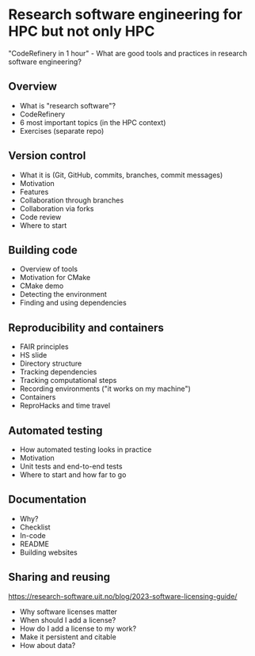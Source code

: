 # Research software engineering for HPC but not only HPC

"CodeRefinery in 1 hour" - What are good tools and practices in research software engineering?


## Overview

- What is "research software"?
- CodeRefinery
- 6 most important topics (in the HPC context)
- Exercises (separate repo)


## Version control

- What it is (Git, GitHub, commits, branches, commit messages)
- Motivation
- Features
- Collaboration through branches
- Collaboration via forks
- Code review
- Where to start


## Building code

- Overview of tools
- Motivation for CMake
- CMake demo
- Detecting the environment
- Finding and using dependencies


## Reproducibility and containers

- FAIR principles
- HS slide
- Directory structure
- Tracking dependencies
- Tracking computational steps
- Recording environments ("it works on my machine")
- Containers
- ReproHacks and time travel


## Automated testing

- How automated testing looks in practice
- Motivation
- Unit tests and end-to-end tests
- Where to start and how far to go


## Documentation

- Why?
- Checklist
- In-code
- README
- Building websites


## Sharing and reusing

https://research-software.uit.no/blog/2023-software-licensing-guide/

- Why software licenses matter
- When should I add a license?
- How do I add a license to my work?
- Make it persistent and citable
- How about data?
